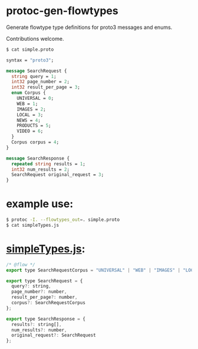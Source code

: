protoc-gen-flowtypes
====================

Generate flowtype type definitions for proto3 messages and enums.

Contributions welcome.

```sh
$ cat simple.proto
```
```proto
syntax = "proto3";

message SearchRequest {
  string query = 1;
  int32 page_number = 2;
  int32 result_per_page = 3;
  enum Corpus {
    UNIVERSAL = 0;
    WEB = 1;
    IMAGES = 2;
    LOCAL = 3;
    NEWS = 4;
    PRODUCTS = 5;
    VIDEO = 6;
  }
  Corpus corpus = 4;
}

message SearchResponse {
  repeated string results = 1;
  int32 num_results = 2;
  SearchRequest original_request = 3;
}
```

# example use:
```sh
$ protoc -I. --flowtypes_out=. simple.proto
$ cat simpleTypes.js
```

# [simpleTypes.js](simpleTypes.js):
```js
/* @flow */
export type SearchRequestCorpus = "UNIVERSAL" | "WEB" | "IMAGES" | "LOCAL" | "NEWS" | "PRODUCTS" | "VIDEO";

export type SearchRequest = {
  query?: string,
  page_number?: number,
  result_per_page?: number,
  corpus?: SearchRequestCorpus
};

export type SearchResponse = {
  results?: string[],
  num_results?: number,
  original_request?: SearchRequest
};
```
